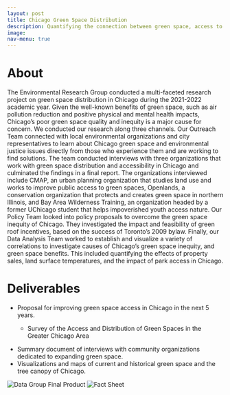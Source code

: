 ```yaml
---
layout: post
title: Chicago Green Space Distribution
description: Quantifying the connection between green space, access to green space, and environmental justice issues in Chicago
image:
nav-menu: true
---
```


# About
The Environmental Research Group conducted a multi-faceted research project on green space distribution in Chicago during the 2021-2022 academic year. Given the well-known benefits of green space, such as air pollution reduction and positive physical and mental health impacts, Chicago’s poor green space quality and inequity is a major cause for concern. We conducted our research along three channels. Our Outreach Team connected with local environmental organizations and city representatives to learn about Chicago green space and environmental justice issues directly from those who experience them and are working to find solutions. The team conducted interviews with three organizations that work with green space distribution and accessibility in Chicago and culminated the findings in a final report. The organizations interviewed include CMAP, an urban planning organization that studies land use and works to improve public access to green spaces, Openlands, a conservation organization that protects and creates green space in northern Illinois, and Bay Area Wilderness Training, an organization headed by a former UChicago student that helps impoverished youth access nature. Our Policy Team looked into policy proposals to overcome the green space inequity of Chicago. They investigated the impact and feasibility of green roof incentives, based on the success of Toronto’s 2009 bylaw. Finally, our Data Analysis Team worked to establish and visualize a variety of correlations to investigate causes of Chicago’s green space inequity, and green space benefits. This included quantifying the effects of property sales, land surface temperatures, and the impact of park access in Chicago.

# Deliverables
* Proposal for improving green space access in Chicago in the next 5 years. 
  * <p><a src="asset/images/Green Space Summary Report.pdf">Survey of the Access and Distribution of Green Spaces in the Greater Chicago Area </a></p>
* Summary document of interviews with community organizations dedicated to expanding green space.
* Visualizations and maps of current and historical green space and the tree canopy of Chicago.


<img src="assets/images/erg.png" alt="Data Group Final Product">


<img src="assets/images/FactSheetLastYear.png" alt="Fact Sheet">
